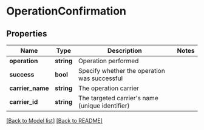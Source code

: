 # OperationConfirmation

## Properties
Name | Type | Description | Notes
------------ | ------------- | ------------- | -------------
**operation** | **string** | Operation performed |
**success** | **bool** | Specify whether the operation was successful |
**carrier_name** | **string** | The operation carrier |
**carrier_id** | **string** | The targeted carrier&#x27;s name (unique identifier) |

[[Back to Model list]](../README.md#documentation-for-models) [[Back to README]](../README.md)

